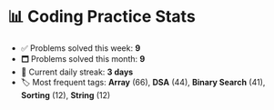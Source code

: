 # 📊 Coding Practice Stats

- ✅ Problems solved this week: **9**
- 🗖️ Problems solved this month: **9**
- 📌 Current daily streak: **3 days**
- 🏷️ Most frequent tags: **Array** (66), **DSA** (44), **Binary Search** (41), **Sorting** (12), **String** (12)
